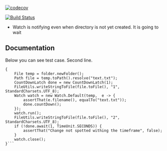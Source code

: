[![codecov](https://codecov.io/gh/opentangerine/ot-watch/branch/master/graph/badge.svg)](https://codecov.io/gh/opentangerine/ot-watch)

[![Build Status](https://travis-ci.org/opentangerine/ot-watch.svg?branch=master)](https://travis-ci.org/opentangerine/ot-watch)

* Watch is notifying even when directory is not yet created. It is going to wait

## Documentation

Below you can see test case. Second line.

```
{
    File temp = folder.newFolder();
    Path file = temp.toPath().resolve("text.txt");
    CountDownLatch done = new CountDownLatch(1);
    FileUtils.writeStringToFile(file.toFile(), "1", StandardCharsets.UTF_8);
    Watch watch = new Watch.Default(temp,  e -> {
        assertThat(e.filename(), equalTo("text.txt"));
        done.countDown();
    });
    watch.run();
    FileUtils.writeStringToFile(file.toFile(), "2", StandardCharsets.UTF_8);
    if (!done.await(1, TimeUnit.SECONDS)) {
        assertThat("Change not spotted withing the timeframe", false);
    }
    watch.close();
}```

